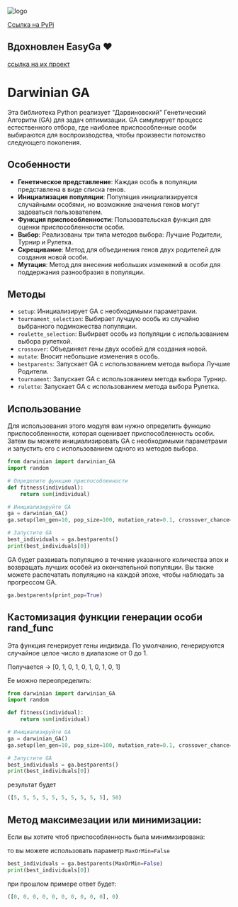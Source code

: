 ![logo](https://github.com/MrLiquidXd/Darwinian-GA/assets/161674051/0ed0b889-2553-43f9-8271-e38d9c89456a)

[Ссылка на PyPi](https://test.pypi.org/project/Darwinian)

## Вдохновлен EasyGa ❤️ 
[ссылка на их проект](https://github.com/danielwilczak101/EasyGA?ysclid=lt6np341qo375655432)

# Darwinian GA

Эта библиотека Python реализует "Дарвиновский" Генетический Алгоритм (GA) для задач оптимизации. GA симулирует процесс естественного отбора, где наиболее приспособленные особи выбираются для воспроизводства, чтобы произвести потомство следующего поколения.

## Особенности

- **Генетическое представление**: Каждая особь в популяции представлена в виде списка генов.
- **Инициализация популяции**: Популяция инициализируется случайными особями, но возможние значения генов могут задоваться пользователем.
- **Функция приспособленности**: Пользовательская функция для оценки приспособленности особи.
- **Выбор**: Реализованы три типа методов выбора: Лучшие Родители, Турнир и Рулетка.
- **Скрещивание**: Метод для объединения генов двух родителей для создания новой особи.
- **Мутация**: Метод для внесения небольших изменений в особи для поддержания разнообразия в популяции.

## Методы

- `setup`: Инициализирует GA с необходимыми параметрами.
- `tournament_selection`: Выбирает лучшую особь из случайно выбранного подмножества популяции.
- `roulette_selection`: Выбирает особь из популяции с использованием выбора рулеткой.
- `crossover`: Объединяет гены двух особей для создания новой.
- `mutate`: Вносит небольшие изменения в особь.
- `bestparents`: Запускает GA с использованием метода выбора Лучшие Родители.
- `tournament`: Запускает GA с использованием метода выбора Турнир.
- `rulette`: Запускает GA с использованием метода выбора Рулетка.

## Использование

Для использования этого модуля вам нужно определить функцию приспособленности, которая оценивает приспособленность особи. Затем вы можете инициализировать GA с необходимыми параметрами и запустить его с использованием одного из методов выбора.


```python
from darwinian import darwinian_GA
import random

# Определите функцию приспособленности
def fitness(individual):
    return sum(individual)

# Инициализируйте GA
ga = darwinian_GA()
ga.setup(len_gen=10, pop_size=100, mutation_rate=0.1, crossover_chance=0.5, epochs=100, fitness_func=fitness)

# Запустите GA
best_individuals = ga.bestparents()
print(best_individuals[0])
```

GA будет развивать популяцию в течение указанного количества эпох и возвращать лучших особей из окончательной популяции. Вы также можете распечатать популяцию на каждой эпохе, чтобы наблюдать за прогрессом GA.

```python
ga.bestparents(print_pop=True)
```

## Кастомизация функции генерации особи rand_func

Эта функция генерирует гены индивида. По умолчанию, генерируются случайное целое число в диапазоне от 0 до 1.

Получается -> [0, 1, 0, 1, 0, 1, 0, 1, 0, 1]

Ее можно переопределить:

```python
from darwinian import darwinian_GA
import random

def fitness(individual):
    return sum(individual)

# Инициализируйте GA
ga = darwinian_GA()
ga.setup(len_gen=10, pop_size=100, mutation_rate=0.1, crossover_chance=0.5, epochs=100, fitness_func=fitness, rand_func= lambda: random.randint(0, 5))

# Запустите GA
best_individuals = ga.bestparents()
print(best_individuals[0])
```

результат будет

```python
([5, 5, 5, 5, 5, 5, 5, 5, 5, 5], 50)
```
## Метод максимезации или минимизации:

Если вы хотите чтоб приспособленность была минимизирована:

то вы можете использовать параметр `MaxOrMin=False`

```python
best_individuals = ga.bestparents(MaxOrMin=False)
print(best_individuals[0])
```

при прошлом примере ответ будет:

```python 
([0, 0, 0, 0, 0, 0, 0, 0, 0, 0], 0)
```
